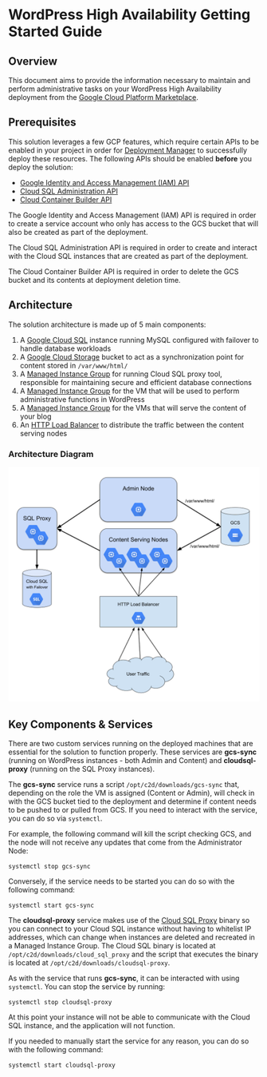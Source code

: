 # WordPress High Availability Getting Started Guide

## Overview

This document aims to provide the information necessary to maintain and perform
administrative tasks on your WordPress High Availability deployment from the
[Google Cloud Platform Marketplace](https://cloud.google.com/marketplace/).

## Prerequisites

This solution leverages a few GCP features, which require certain APIs to be
enabled in your project in order for
[Deployment Manager](https://cloud.google.com/deployment-manager/) to
successfully deploy these resources. The following APIs should be enabled
**before** you deploy the solution:

*   [Google Identity and Access Management (IAM) API](https://console.developers.google.com/apis/api/iam.googleapis.com/overview)
*   [Cloud SQL Administration API](https://console.developers.google.com/apis/api/sqladmin.googleapis.com/overview)
*   [Cloud Container Builder API](https://console.developers.google.com/apis/api/cloudbuild.googleapis.com/overview)

The Google Identity and Access Management (IAM) API is required in order to
create a service account who only has access to the GCS bucket that will also be
created as part of the deployment.

The Cloud SQL Administration API is required in order to create and interact
with the Cloud SQL instances that are created as part of the deployment.

The Cloud Container Builder API is required in order to delete the GCS bucket
and its contents at deployment deletion time.

## Architecture

The solution architecture is made up of 5 main components:

1.  A [Google Cloud SQL](https://cloud.google.com/sql/) instance running MySQL
    configured with failover to handle database workloads
1.  A [Google Cloud Storage](https://cloud.google.com/storage/) bucket to act as
    a synchronization point for content stored in `/var/www/html/`
1.  A
    [Managed Instance Group](https://cloud.google.com/compute/docs/instance-groups/)
    for running Cloud SQL proxy tool, responsible for maintaining secure and
    efficient database connections
1.  A
    [Managed Instance Group](https://cloud.google.com/compute/docs/instance-groups/)
    for the VM that will be used to perform administrative functions in
    WordPress
1.  A
    [Managed Instance Group](https://cloud.google.com/compute/docs/instance-groups/)
    for the VMs that will serve the content of your blog
1.  An [HTTP Load Balancer](https://cloud.google.com/load-balancing/) to
    distribute the traffic between the content serving nodes

### Architecture Diagram

![Architecture diagram](images/wordpress-ha-architecture.png)

## Key Components & Services

There are two custom services running on the deployed machines that are
essential for the solution to function properly. These services are **gcs-sync**
(running on WordPress instances - both Admin and Content) and **cloudsql-proxy**
(running on the SQL Proxy instances).

The **gcs-sync** service runs a script `/opt/c2d/downloads/gcs-sync` that,
depending on the role the VM is assigned (Content or Admin), will check in with
the GCS bucket tied to the deployment and determine if content needs to be
pushed to or pulled from GCS. If you need to interact with the service, you can
do so via `systemctl`.

For example, the following command will kill the script checking GCS, and the node will not receive
any updates that come from the Administrator Node:

```shell
systemctl stop gcs-sync
```

Conversely, if the service needs to be started you can do so with the following command:

```shell
systemctl start gcs-sync
```

The **cloudsql-proxy** service makes use of the
[Cloud SQL Proxy](https://cloud.google.com/sql/docs/mysql/sql-proxy) binary so
you can connect to your Cloud SQL instance without having to whitelist IP
addresses, which can change when instances are deleted and recreated in a
Managed Instance Group. The Cloud SQL binary is located at
`/opt/c2d/downloads/cloud_sql_proxy` and the script that executes the binary is
located at `/opt/c2d/downloads/cloudsql-proxy`.

As with the service that runs **gcs-sync**, it can be interacted with using `systemctl`.
You can stop the service by running:

```shell
systemctl stop cloudsql-proxy
```

At this point your instance will not be able to communicate with the Cloud SQL instance, and the
application will not function.

If you needed to manually start the service for any reason, you can do so with the following command:

```shell
systemctl start cloudsql-proxy
```
